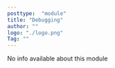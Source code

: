 ```yaml
---
posttype:  "module"  
title: "Debugging"
author: ""
logo: "./logo.png"
Tag: ""
---
```

No info available about this module
